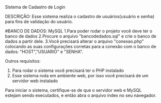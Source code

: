 Sistema de Cadastro de Login

DESCRIÇÃO: Esse sistema realiza o cadastro de usuários(usuário e senha) para fins de validação do usuário.

#BANCO DE DADOS: MySQL
1.Para poder rodar o projeto você deve ter o banco de dados
2.Procure o arquivo "bancodedados.sql" e crie o banco de dados a partir dele.
3.Você precisará alterar o arquivo "conexao.php" colocando as suas configurações corretas para a conexão com o banco de dados:
"HOST","USUARIO" e "SENHA".

Outros requisitos:
1. Para rodar o sistema você precisará ter o PHP instalado
2. Esse sistema roda em ambiente web, por isso você precisará de um servidor web instalado

Para iniciar o sistema, certifique-se de que o servidor web e MySQL estejam sendo executados, e então abra o arquivo index no seu navegador.
